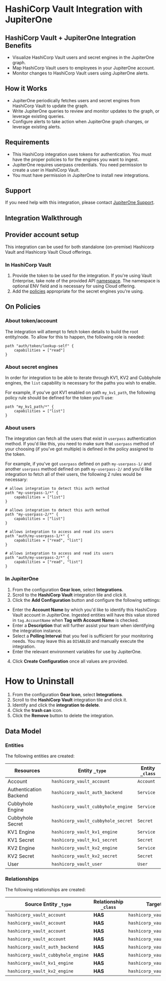 # HashiCorp Vault Integration with JupiterOne

## HashiCorp Vault + JupiterOne Integration Benefits

- Visualize HashiCorp Vault users and secret engines in the JupiterOne graph.
- Map HashiCorp Vault users to employees in your JupiterOne account.
- Monitor changes to HashiCorp Vault users using JupiterOne alerts.

## How it Works

- JupiterOne periodically fetches users and secret engines from HashiCorp Vault
  to update the graph.
- Write JupiterOne queries to review and monitor updates to the graph, or
  leverage existing queries.
- Configure alerts to take action when JupiterOne graph changes, or leverage
  existing alerts.

## Requirements

- This HashiCorp integration uses tokens for authentication. You must have the
  proper policies to for the engines you want to ingest.
- JupiterOne requires userpass credentials. You need permission to create a user
  in HashiCorp Vault.
- You must have permission in JupiterOne to install new integrations.

## Support

If you need help with this integration, please contact
[JupiterOne Support](https://support.jupiterone.io).

## Integration Walkthrough

## Provider account setup

This integration can be used for both standalone (on-premise) Hashicorp Vault
and Hashicorp Vault Cloud offerings.

### In HashiCorp Vault

1. Provide the token to be used for the integration. If you're using Vault
   Enterprise, take note of the provided API
   [namespace](https://www.vaultproject.io/docs/enterprise/namespaces). The
   namespace is optional ENV field and is necessary for using Cloud offering.
2. Add the [policies](https://www.vaultproject.io/docs/concepts/policies)
   appropriate for the secret engines you're using.

## On Policies

### About token/account

The integration will attempt to fetch token details to build the root
entity/node. To allow for this to happen, the following role is needed:

```
path "auth/token/lookup-self" {
    capabilities = ["read"]
}
```

### About secret engines

In order for integration to be able to iterate through KV1, KV2 and Cubbyhole
engines, the `list` capability is necessary for the paths you wish to enable.

For example, if you've got KV1 enabled on path `my_kv1_path`, the following
policy rule should be defined for the token you'll use:

```
path "my_kv1_path/*" {
    capabilities = ["list"]
}
```

### About users

The integration can fetch all the users that exist in `userpass` authentication
method. If you'd like this, you need to make sure that `userpass` method of your
choosing (if you've got multiple) is defined in the policy assigned to the
token.

For example, if you've got `userpass` defined on path `my-userpass-1/` and
another `userpass` method defined on path `my-userpass-2/` and you'd like
integration to fetch all of their users, the following 2 rules would be
necessary:

```
# allows integration to detect this auth method
path "my-userpass-1/*" {
    capabilities = ["list"]
}

# allows integration to detect this auth method
path "my-userpass-2/*" {
    capabilities = ["list"]
}

# allows integration to access and read its users
path "auth/my-userpass-1/*" {
    capabilities = ["read", "list"]
}

# allows integration to access and read its users
path "auth/my-userpass-2/*" {
    capabilities = ["read", "list"]
}
```

### In JupiterOne

1. From the configuration **Gear Icon**, select **Integrations**.
2. Scroll to the **HashiCorp Vault** integration tile and click it.
3. Click the **Add Configuration** button and configure the following settings:

- Enter the **Account Name** by which you'd like to identify this HashiCorp
  Vault account in JupiterOne. Ingested entities will have this value stored in
  `tag.AccountName` when **Tag with Account Name** is checked.
- Enter a **Description** that will further assist your team when identifying
  the integration instance.
- Select a **Polling Interval** that you feel is sufficient for your monitoring
  needs. You may leave this as `DISABLED` and manually execute the integration.
- Enter the relevant environment variables for use by JupiterOne.

4. Click **Create Configuration** once all values are provided.

# How to Uninstall

1. From the configuration **Gear Icon**, select **Integrations**.
2. Scroll to the **HashiCorp Vault** integration tile and click it.
3. Identify and click the **integration to delete**.
4. Click the **trash can** icon.
5. Click the **Remove** button to delete the integration.

<!-- {J1_DOCUMENTATION_MARKER_START} -->
<!--
********************************************************************************
NOTE: ALL OF THE FOLLOWING DOCUMENTATION IS GENERATED USING THE
"j1-integration document" COMMAND. DO NOT EDIT BY HAND! PLEASE SEE THE DEVELOPER
DOCUMENTATION FOR USAGE INFORMATION:

https://github.com/JupiterOne/sdk/blob/main/docs/integrations/development.md
********************************************************************************
-->

## Data Model

### Entities

The following entities are created:

| Resources              | Entity `_type`                     | Entity `_class` |
| ---------------------- | ---------------------------------- | --------------- |
| Account                | `hashicorp_vault_account`          | `Account`       |
| Authentication Backend | `hashicorp_vault_auth_backend`     | `Service`       |
| Cubbyhole Engine       | `hashicorp_vault_cubbyhole_engine` | `Service`       |
| Cubbyhole Secret       | `hashicorp_vault_cubbyhole_secret` | `Secret`        |
| KV1 Engine             | `hashicorp_vault_kv1_engine`       | `Service`       |
| KV1 Secret             | `hashicorp_vault_kv1_secret`       | `Secret`        |
| KV2 Engine             | `hashicorp_vault_kv2_engine`       | `Service`       |
| KV2 Secret             | `hashicorp_vault_kv2_secret`       | `Secret`        |
| User                   | `hashicorp_vault_user`             | `User`          |

### Relationships

The following relationships are created:

| Source Entity `_type`              | Relationship `_class` | Target Entity `_type`              |
| ---------------------------------- | --------------------- | ---------------------------------- |
| `hashicorp_vault_account`          | **HAS**               | `hashicorp_vault_auth_backend`     |
| `hashicorp_vault_account`          | **HAS**               | `hashicorp_vault_cubbyhole_engine` |
| `hashicorp_vault_account`          | **HAS**               | `hashicorp_vault_kv1_engine`       |
| `hashicorp_vault_account`          | **HAS**               | `hashicorp_vault_kv2_engine`       |
| `hashicorp_vault_auth_backend`     | **HAS**               | `hashicorp_vault_user`             |
| `hashicorp_vault_cubbyhole_engine` | **HAS**               | `hashicorp_vault_cubbyhole_secret` |
| `hashicorp_vault_kv1_engine`       | **HAS**               | `hashicorp_vault_kv1_secret`       |
| `hashicorp_vault_kv2_engine`       | **HAS**               | `hashicorp_vault_kv2_secret`       |

<!--
********************************************************************************
END OF GENERATED DOCUMENTATION AFTER BELOW MARKER
********************************************************************************
-->
<!-- {J1_DOCUMENTATION_MARKER_END} -->
